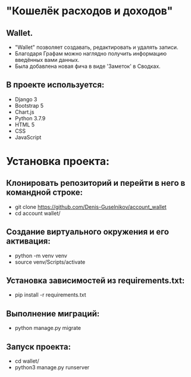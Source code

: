 # "Кошелёк расходов и доходов"

## Wallet.
- "Wallet" позволяет создавать, редактировать и удалять записи.
- Благодаря Графам можно наглядно получить информацию введённых вами данных.
- Была добавлена новая фича в виде 'Заметок' в Сводках.

## В проекте используется:
- Django 3
- Bootstrap 5
- Chart.js
- Python 3.7.9
- HTML 5
- CSS
- JavaScript 

# Установка проекта:
## Клонировать репозиторий и перейти в него в командной строке:
- git clone https://github.com/Denis-Guselnikov/account_wallet
- cd account wallet/
## Cоздание виртуального окружения и его активация:
- python -m venv venv
- source venv/Scripts/activate
## Установка зависимостей из requirements.txt:
- pip install -r requirements.txt
## Выполнение миграций:
- python manage.py migrate
## Запуск проекта:
- cd wallet/
- python3 manage.py runserver
